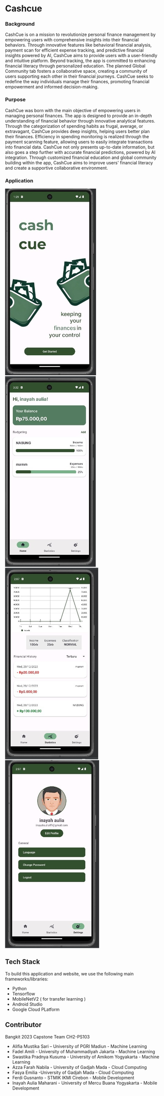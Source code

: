 <H1>Cashcue</H1>


### Background
CashCue is on a mission to revolutionize personal finance management by empowering users with comprehensive insights into their financial behaviors. Through innovative features like behavioral financial analysis, payment scan for efficient expense tracking, and predictive financial insights powered by AI, CashCue aims to provide users with a user-friendly and intuitive platform. Beyond tracking, the app is committed to enhancing financial literacy through personalized education. The planned Global Community tab fosters a collaborative space, creating a community of users supporting each other in their financial journeys. CashCue seeks to redefine the way individuals manage their finances, promoting financial empowerment and informed decision-making.

### Purpose
CashCue was born with the main objective of empowering users in managing personal finances. The app is designed to provide an in-depth understanding of financial behavior through innovative analytical features. Through the categorization of spending habits as frugal, average, or extravagant, CashCue provides deep insights, helping users better plan their finances. Efficiency in spending monitoring is realized through the payment scanning feature, allowing users to easily integrate transactions into financial data. CashCue not only presents up-to-date information, but also goes a step further with accurate financial predictions, powered by AI integration. Through customized financial education and global community building within the app, CashCue aims to improve users' financial literacy and create a supportive collaborative environment.

### Application
<img src="https://github.com/Cashcue/.github/blob/25666862804983bcb9297e4b69446b34ba352877/1.jpg"></img>
<img src="https://github.com/Cashcue/.github/blob/25666862804983bcb9297e4b69446b34ba352877/9.jpg"></img>
<img src="https://github.com/Cashcue/.github/blob/25666862804983bcb9297e4b69446b34ba352877/7.jpg"></img>
<img src="https://github.com/Cashcue/.github/blob/04f705d1d9cc9e95c77f77ad371c12d4a54478e6/8.jpg"></img>


## Tech Stack
To build this application and website, we use the following main frameworks/libraries:
- Python
- Tensorflow
- MobileNetV2 ( for transfer learning )
- Android Studio
- Google Cloud PLatform

## Contributor

Bangkit 2023 Capstone Team CH2-PS103
- Alifia Mustika Sari – University of PGRI Madiun - Machine Learning 
- Fadel Amili - University of Muhammadiyah Jakarta - Machine Learning 
- Swastika Pradnya Kusuma - University of Amikom Yogyakarta - Machine Learning  
- Azza Farah Nabila - University of Gadjah Mada - Cloud Computing 
- Fasya Emilia -University of Gadjah Mada - Cloud Computing 
- Ferdi Gusnanto - STMIK IKMI Cirebon - Mobile Development 
- Inayah Aulia Maharani - University of Mercu Buana Yogyakarta - Mobile Development 

